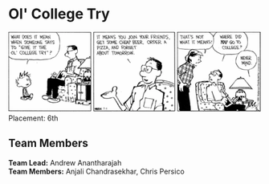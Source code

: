 # Ol' College Try

<img src="img/readmecomic.png" alt="Relevant Comic">
Placement: 6th

## Team Members

**Team Lead:** Andrew Anantharajah \
**Team Members:** Anjali Chandrasekhar, Chris Persico




